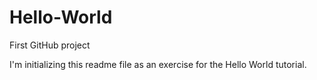 # Hello-World
First GitHub project

I'm initializing this readme file as an exercise for the Hello World tutorial.
